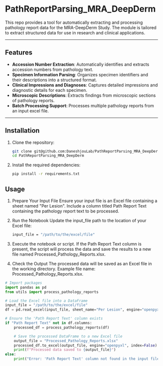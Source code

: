 # PathReportParsing_MRA_DeepDerm

This repo provides a tool for automatically extracting and processing pathology report data for the MRA-DeepDerm Study. The module is tailored to extract structured data for use in research and clinical applications.

---

## Features

- **Accession Number Extraction**: Automatically identifies and extracts accession numbers from pathology text.
- **Specimen Information Parsing**: Organizes specimen identifiers and their descriptions into a structured format.
- **Clinical Impressions and Diagnoses**: Captures detailed impressions and diagnostic details for each specimen.
- **Microscopic Descriptions**: Extracts findings from microscopic sections of pathology reports.
- **Batch Processing Support**: Processes multiple pathology reports from an input excel file.

---

## Installation

1. Clone the repository:
   ```bash
   git clone git@github.com:DaneshjouLab/PathReportParsing_MRA_DeepDerm.git
   cd PathReportParsing_MRA_DeepDerm
    ```
    
2. Install the required dependencies:
    ```bash
    pip install -r requirements.txt
    ```

## Usage

1. Prepare Your Input File
    Ensure your input file is an Excel file containing a sheet named "Per Lesion".
    Include a column titled Path Report Text containing the pathology report text to be processed.

2. Run the Notebook
    Update the input_file path to the location of your Excel file:
    ```bash
    input_file = "/path/to/the/excel/file"
    ```

3. Execute the notebook or script. If the Path Report Text column is present, the script will process the data and save the results to a new file named Processed_Pathology_Reports.xlsx.

4. Check the Output
    The processed data will be saved as an Excel file in the working directory.
    Example file name: Processed_Pathology_Reports.xlsx.


```python
# Import packages
import pandas as pd
from utils import process_pathology_reports

# Load the Excel file into a DataFrame
input_file = "/path/to/the/excel/file"
df = pd.read_excel(input_file, sheet_name="Per Lesion", engine="openpyxl")

# Ensure the 'Path Report Text' column exists
if "Path Report Text" not in df.columns:
    processed_df = process_pathology_reports(df)

    # Save the processed DataFrame to a new Excel file
    output_file = "Processed_Pathology_Reports.xlsx"
    processed_df.to_excel(output_file, engine="openpyxl", index=False)
    print(f"Processed data saved to {output_file}")
else:
    print("Error: 'Path Report Text' column not found in the input file.")
```
